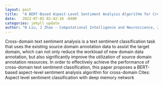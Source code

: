 ```yaml
---
layout: post
title:  "A BERT-Based Aspect-Level Sentiment Analysis Algorithm for Cross-Domain Text"
date:   2022-07-02 02:42:16 -0400
categories: jekyll update
author: "N Liu, J Zhao - Computational Intelligence and Neuroscience, 2022"
---
```

Cross-domain text sentiment analysis is a text sentiment classification task that uses the existing source domain annotation data to assist the target domain, which can not only reduce the workload of new domain data annotation, but also significantly improve the utilization of source domain annotation resources. In order to effectively achieve the performance of cross-domain text sentiment classification, this paper proposes a BERT-based aspect-level sentiment analysis algorithm for cross-domain 
Cites: Aspect level sentiment classification with deep memory network